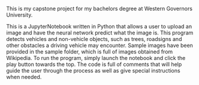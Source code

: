 This is my capstone project for my bachelors degree at Western Governors University.

This is a JupyterNotebook written in Python that allows a user to upload an image and have the neural network predict what the image is. 
This program detects vehicles and non-vehicle objects, such as trees, roadsigns and other obstacles a driving vehicle may encounter. Sample images have been provided in the
sample folder, which is full of images obtained from Wikipedia. To run the program, simply launch the notebook and click the play button towards the top. The code is full of comments
that will help guide the user through the process as well as give special instructions when needed.
